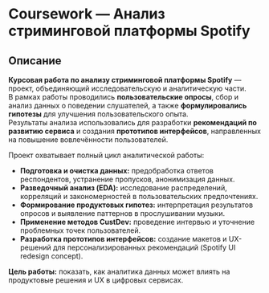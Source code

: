 # Coursework — Анализ стриминговой платформы Spotify

## Описание  

**Курсовая работа по анализу стриминговой платформы Spotify** — проект, объединяющий исследовательскую и аналитическую части.  
В рамках работы проводились **пользовательские опросы**, сбор и анализ данных о поведении слушателей, а также **формулировались гипотезы** для улучшения пользовательского опыта.  
Результаты анализа использовались для разработки **рекомендаций по развитию сервиса** и создания **прототипов интерфейсов**, направленных на повышение вовлечённости пользователей.  

Проект охватывает полный цикл аналитической работы:  
- **Подготовка и очистка данных:** предобработка ответов респондентов, устранение пропусков, анонимизация данных.  
- **Разведочный анализ (EDA):** исследование распределений, корреляций и закономерностей в пользовательских предпочтениях.  
- **Формирование продуктовых гипотез:** интерпретация результатов опросов и выявление паттернов в прослушивании музыки.  
- **Применение методов CustDev:** проведение интервью и уточнение проблемных точек пользователей.  
- **Разработка прототипов интерфейсов:** создание макетов и UX-решений для персонализированных рекомендаций (Spotify UI redesign concept).  

**Цель работы:** показать, как аналитика данных может влиять на продуктовые решения и UX в цифровых сервисах.  


